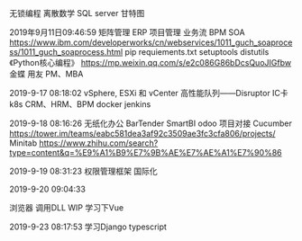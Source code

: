 无锁编程
离散数学
SQL server
甘特图


2019年9月11日09:46:59
矩阵管理
ERP
项目管理
业务流
BPM
SOA
https://www.ibm.com/developerworks/cn/webservices/1011_guch_soaprocess/1011_guch_soaprocess.html
pip requiements.txt
setuptools 
distutils
《Python核心编程》
https://mp.weixin.qq.com/s/e2c086G86bDcsQuoJIGfbw
金蝶 用友
PM、MBA

2019-9-17 08:18:02
vSphere, ESXi 和 vCenter
高性能队列——Disruptor
IC卡
k8s
CRM、HRM、BPM
docker
jenkins



2019-9-18 08:16:26
无纸化办公
BarTender
SmartBI
odoo
项目对接
Cucumber
https://tower.im/teams/eabc581dea3af92c3509ae3fc3cfa806/projects/
Minitab
https://www.zhihu.com/search?type=content&q=%E9%A1%B9%E7%9B%AE%E7%AE%A1%E7%90%86


2019-9-19 08:31:23
权限管理框架
国际化

2019-9-20 09:04:33

浏览器 调用DLL
WIP
学习下Vue

2019-9-23 08:17:53
学习Django
typescript
